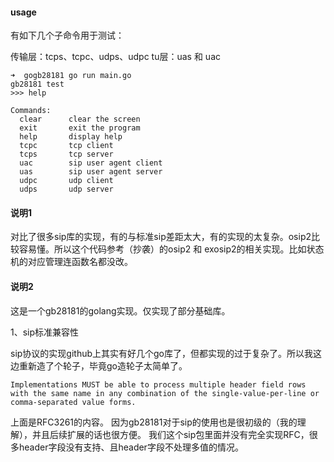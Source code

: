 #### usage

有如下几个子命令用于测试：

传输层：tcps、tcpc、udps、udpc
tu层：uas 和 uac 


```
➜  gogb28181 go run main.go
gb28181 test
>>> help

Commands:
  clear      clear the screen
  exit       exit the program
  help       display help
  tcpc       tcp client
  tcps       tcp server
  uac        sip user agent client
  uas        sip user agent server
  udpc       udp client
  udps       udp server

```


#### 说明1

对比了很多sip库的实现，有的与标准sip差距太大，有的实现的太复杂。osip2比较容易懂。所以这个代码参考（抄袭）的osip2 和 exosip2的相关实现。比如状态机的对应管理连函数名都没改。


#### 说明2

这是一个gb28181的golang实现。仅实现了部分基础库。


1、sip标准兼容性

sip协议的实现github上其实有好几个go库了，但都实现的过于复杂了。所以我这边重新造了个轮子，毕竟go造轮子太简单了。

```
Implementations MUST be able to process multiple header field rows with the same name in any combination of the single-value-per-line or comma-separated value forms.
```
上面是RFC3261的内容。
因为gb28181对于sip的使用也是很初级的（我的理解），并且后续扩展的话也很方便。
我们这个sip包里面并没有完全实现RFC，很多header字段没有支持、且header字段不处理多值的情况。


